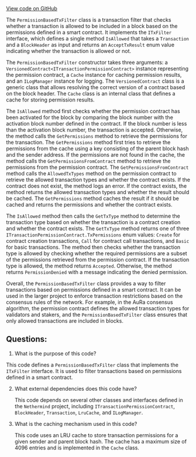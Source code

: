[View code on GitHub](https://github.com/NethermindEth/nethermind/src/Nethermind/Nethermind.Consensus.AuRa/Transactions/TxPermissionFilter.cs)

The `PermissionBasedTxFilter` class is a transaction filter that checks whether a transaction is allowed to be included in a block based on the permissions defined in a smart contract. It implements the `ITxFilter` interface, which defines a single method `IsAllowed` that takes a `Transaction` and a `BlockHeader` as input and returns an `AcceptTxResult` enum value indicating whether the transaction is allowed or not.

The `PermissionBasedTxFilter` constructor takes three arguments: a `VersionedContract<ITransactionPermissionContract>` instance representing the permission contract, a `Cache` instance for caching permission results, and an `ILogManager` instance for logging. The `VersionedContract` class is a generic class that allows resolving the correct version of a contract based on the block header. The `Cache` class is an internal class that defines a cache for storing permission results.

The `IsAllowed` method first checks whether the permission contract has been activated for the block by comparing the block number with the activation block number defined in the contract. If the block number is less than the activation block number, the transaction is accepted. Otherwise, the method calls the `GetPermissions` method to retrieve the permissions for the transaction. The `GetPermissions` method first tries to retrieve the permissions from the cache using a key consisting of the parent block hash and the sender address. If the permissions are not found in the cache, the method calls the `GetPermissionsFromContract` method to retrieve the permissions from the permission contract. The `GetPermissionsFromContract` method calls the `AllowedTxTypes` method on the permission contract to retrieve the allowed transaction types and whether the contract exists. If the contract does not exist, the method logs an error. If the contract exists, the method returns the allowed transaction types and whether the result should be cached. The `GetPermissions` method caches the result if it should be cached and returns the permissions and whether the contract exists.

The `IsAllowed` method then calls the `GetTxType` method to determine the transaction type based on whether the transaction is a contract creation and whether the contract exists. The `GetTxType` method returns one of three `ITransactionPermissionContract.TxPermissions` enum values: `Create` for contract creation transactions, `Call` for contract call transactions, and `Basic` for basic transactions. The method then checks whether the transaction type is allowed by checking whether the required permissions are a subset of the permissions retrieved from the permission contract. If the transaction type is allowed, the method returns `Accepted`. Otherwise, the method returns `PermissionDenied` with a message indicating the denied permission.

Overall, the `PermissionBasedTxFilter` class provides a way to filter transactions based on permissions defined in a smart contract. It can be used in the larger project to enforce transaction restrictions based on the consensus rules of the network. For example, in the AuRa consensus algorithm, the permission contract defines the allowed transaction types for validators and stakers, and the `PermissionBasedTxFilter` class ensures that only allowed transactions are included in blocks.
## Questions: 
 1. What is the purpose of this code?
   
   This code defines a `PermissionBasedTxFilter` class that implements the `ITxFilter` interface. It is used to filter transactions based on permissions defined in a smart contract.

2. What external dependencies does this code have?
   
   This code depends on several other classes and interfaces defined in the `Nethermind` project, including `ITransactionPermissionContract`, `BlockHeader`, `Transaction`, `LruCache`, and `ILogManager`.

3. What is the caching mechanism used in this code?
   
   This code uses an LRU cache to store transaction permissions for a given sender and parent block hash. The cache has a maximum size of 4096 entries and is implemented in the `Cache` class.